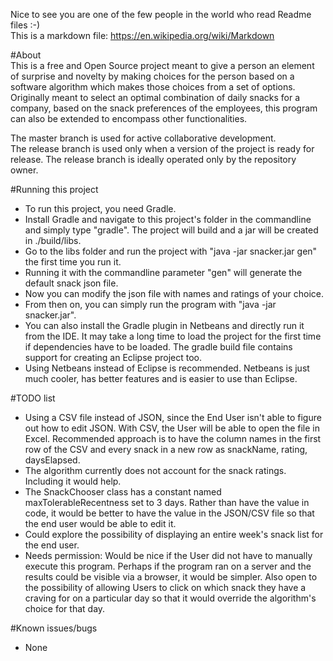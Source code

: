 Nice to see you are one of the few people in the world who read Readme files :-)  
This is a markdown file: https://en.wikipedia.org/wiki/Markdown  

#About  
This is a free and Open Source project meant to give a person an element of surprise and novelty by making choices for the person based on a software 
algorithm which makes those choices from a set of options.  
Originally meant to select an optimal combination of daily snacks for a company, based on the snack preferences of the employees, this program
can also be extended to encompass other functionalities.  

The master branch is used for active collaborative development.   
The release branch is used only when a version of the project is ready for release. The release branch is ideally operated only by the repository owner.  
  
#Running this project  
* To run this project, you need Gradle.   
* Install Gradle and navigate to this project's folder in the commandline and simply type "gradle". The project will build and a jar will be created in ./build/libs.  
* Go to the libs folder and run the project with "java -jar snacker.jar gen" the first time you run it.  
* Running it with the commandline parameter "gen" will generate the default snack json file.  
* Now you can modify the json file with names and ratings of your choice.  
* From then on, you can simply run the program with "java -jar snacker.jar".  
* You can also install the Gradle plugin in Netbeans and directly run it from the IDE. It may take a long time to load the project for the first time if dependencies have to be loaded. The gradle build file contains support for creating an Eclipse project too.   
* Using Netbeans instead of Eclipse is recommended. Netbeans is just much cooler, has better features and is easier to use than Eclipse.  
  
#TODO list  
* Using a CSV file instead of JSON, since the End User isn't able to figure out how to edit JSON. With CSV, the User will be able to open the file in Excel. Recommended approach is to have the column names in the first row of the CSV and every snack in a new row as snackName, rating, daysElapsed.  
* The algorithm currently does not account for the snack ratings. Including it would help.  
* The SnackChooser class has a constant named maxTolerableRecentness set to 3 days. Rather than have the value in code, it would be better to have the value in the JSON/CSV file so that the end user would be able to edit it.  
* Could explore the possibility of displaying an entire week's snack list for the end user.  
* Needs permission: Would be nice if the User did not have to manually execute this program. Perhaps if the program ran on a server and the results could be visible via a browser, it would be simpler. Also open to the possibility of allowing Users to click on which snack they have a craving for on a particular day so that it would override the algorithm's choice for that day.
  
#Known issues/bugs  
* None

